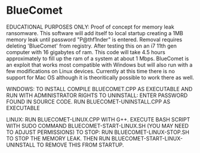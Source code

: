 # BlueComet

EDUCATIONAL PURPOSES ONLY: Proof of concept for memory leak ransomware. This software will add itself to local startup creating a 1MB memory leak until password "P@thf1nder" is entered. Removal requires deleting 'BlueComet' from registry. After testing this on an i7 11th gen computer with 16 gigabytes of ram. This code will take 4.5 hours approximately to fill up the ram of a system at about 1 Mbps. BlueComet is an exploit that works most compatible with Windows but will also run with a few modifications on Linux devices. Currently at this time there is no support for Mac OS although it is theoritically possible to work there as well. 

WINDOWS: TO INSTALL COMPILE BLUECOMET.CPP AS EXECUTABLE AND RUN WITH ADMINISTRATOR RIGHTS
TO UNINSTALL: ENTER PASSWORD FOUND IN SOURCE CODE. RUN BLUECOMET-UNINSTALL.CPP AS EXECUTABLE

LINUX: RUN BLUECOMET-LINUX.CPP WITH G++. EXECUTE BASH SCRIPT WITH SUDO COMMAND BLUECOMET-START-LINUX.SH (YOU MAY NEED TO ADJUST PERMISSIONS) 
TO STOP: RUN BLUECOMET-LINUX-STOP.SH TO STOP THE MEMORY LEAK. THEN RUN BLUECOMET-START-LINUX-UNINSTALL TO REMOVE THIS FROM STARTUP. 

